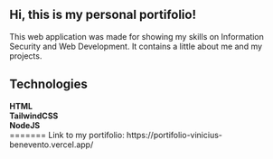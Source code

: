 
<h2>Hi, this is my personal portifolio!</h2>

<p>
This web application was made for showing my skills on Information Security and Web Development. It contains a little about me and my projects.
</p>

<h2>Technologies</h2>
<strong>HTML</strong><br>
<strong>TailwindCSS</strong><br>
<strong>NodeJS</strong><br>
=======
Link to my portifolio: https://portifolio-vinicius-benevento.vercel.app/
